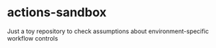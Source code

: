 # actions-sandbox
Just a toy repository to check assumptions about environment-specific workflow controls 
